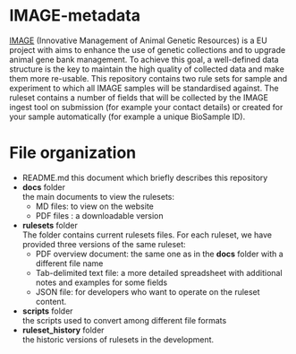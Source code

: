 
# IMAGE-metadata

[IMAGE](http://www.imageh2020.eu/) (Innovative Management of Animal Genetic Resources) is a EU project with aims to enhance the use of genetic collections and to upgrade animal gene bank management. To achieve this goal, a well-defined data structure is the key to maintain the high quality of collected data and make them more re-usable. This repository contains two rule sets for sample and experiment to which all IMAGE samples will be standardised against.
The ruleset contains a number of fields that will be collected by the IMAGE ingest tool on submission (for example your contact details) or created for your sample automatically (for example a unique BioSample ID). 
# File organization

 * README.md this document which briefly describes this repository
 * **docs**  folder   
   the main documents to view the rulesets: 
     * MD files: to view on the website
     * PDF files : a downloadable version
 * **rulesets** folder   
   The folder contains current rulesets files. For each ruleset, we have provided three versions of the same ruleset: 
     * PDF overview document: the same one as in the **docs** folder with a different file name
     * Tab-delimited text file: a more detailed spreadsheet with additional notes and examples for some fields
     * JSON file: for developers who want to operate on the ruleset content. 
 * **scripts** folder   
   the scripts used to convert among different file formats
 * **ruleset_history** folder   
   the historic versions of rulesets in the development.  
